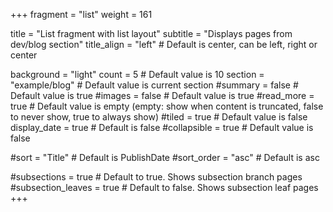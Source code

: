 +++
fragment = "list"
weight = 161

title = "List fragment with list layout"
subtitle = "Displays pages from dev/blog section"
title_align = "left" # Default is center, can be left, right or center

background = "light"
count = 5 # Default value is 10
section = "example/blog" # Default value is current section
#summary = false # Default value is true
#images = false # Default value is true
#read_more = true # Default value is empty (empty: show when content is truncated, false to never show, true to always show)
#tiled = true # Default value is false
display_date = true # Default is false
#collapsible = true # Default value is false

#sort = "Title" # Default is PublishDate
#sort_order = "asc" # Default is asc

#subsections = true # Default to true. Shows subsection branch pages
#subsection_leaves = true # Default to false. Shows subsection leaf pages
+++
